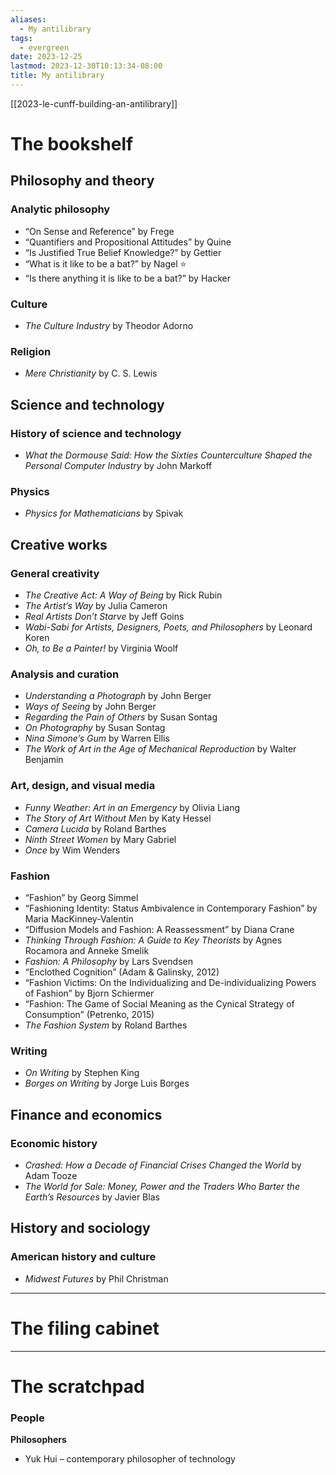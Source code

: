 ```yaml
---
aliases:
  - My antilibrary
tags:
  - evergreen
date: 2023-12-25
lastmod: 2023-12-30T10:13:34-08:00
title: My antilibrary
---
```

[[2023-le-cunff-building-an-antilibrary]]

# The bookshelf
## Philosophy and theory

### Analytic philosophy
- “On Sense and Reference” by Frege
- “Quantifiers and Propositional Attitudes” by Quine
- “Is Justified True Belief Knowledge?” by Gettier
- “What is it like to be a bat?” by Nagel ⭐
- “Is there anything it is like to be a bat?” by Hacker
### Culture
- *The Culture Industry* by Theodor Adorno
### Religion
- *Mere Christianity* by C. S. Lewis

## Science and technology

### History of science and technology
- *What the Dormouse Said: How the Sixties Counterculture Shaped the Personal Computer Industry* by John Markoff

### Physics
- *Physics for Mathematicians* by Spivak
## Creative works

### General creativity
- *The Creative Act: A Way of Being* by Rick Rubin
- *The Artist’s Way* by Julia Cameron
- *Real Artists Don’t Starve* by Jeff Goins
- *Wabi-Sabi for Artists, Designers, Poets, and Philosophers* by Leonard Koren
- *Oh, to Be a Painter!* by Virginia Woolf

### Analysis and curation
- *Understanding a Photograph* by John Berger
- *Ways of Seeing* by John Berger
- *Regarding the Pain of Others* by Susan Sontag
- *On Photography* by Susan Sontag
- *Nina Simone’s Gum* by Warren Ellis
- *The Work of Art in the Age of Mechanical Reproduction* by Walter Benjamin

### Art, design, and visual media
- *Funny Weather: Art in an Emergency* by Olivia Liang
- *The Story of Art Without Men* by Katy Hessel
- *Camera Lucida* by Roland Barthes
- *Ninth Street Women* by Mary Gabriel
- *Once* by Wim Wenders

### Fashion
- “Fashion” by Georg Simmel
- “Fashioning Identity: Status Ambivalence in Contemporary Fashion” by Maria MacKinney-Valentin
- “Diffusion Models and Fashion: A Reassessment” by Diana Crane
- *Thinking Through Fashion: A Guide to Key Theorists* by Agnes Rocamora and Anneke Smelik
- *Fashion: A Philosophy* by Lars Svendsen
- “Enclothed Cognition” (Adam & Galinsky, 2012)
- “Fashion Victims: On the Individualizing and De-individualizing Powers of Fashion” by Bjorn Schiermer
- “Fashion: The Game of Social Meaning as the Cynical Strategy of Consumption” (Petrenko, 2015)
- *The Fashion System* by Roland Barthes

### Writing
- *On Writing* by Stephen King
- *Borges on Writing* by Jorge Luis Borges
## Finance and economics

### Economic history
- *Crashed: How a Decade of Financial Crises Changed the World* by Adam Tooze
- *The World for Sale: Money, Power and the Traders Who Barter the Earth’s Resources* by Javier Blas
## History and sociology

### American history and culture
- *Midwest Futures* by Phil Christman

---
# The filing cabinet



---
# The scratchpad

### People

**Philosophers**
- Yuk Hui – contemporary philosopher of technology
